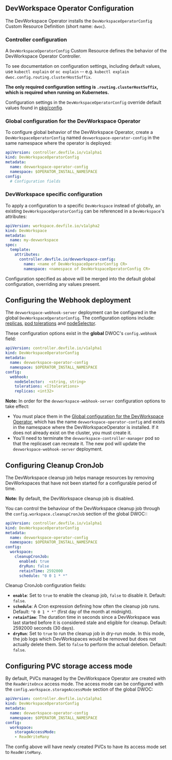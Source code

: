 ## DevWorkspace Operator Configuration

The DevWorkspace Operator installs the `DevWorkspaceOperatorConfig` Custom Resource Definition (short name: `dwoc`).

### Controller configuration

A `DevWorkspaceOperatorConfig` Custom Resource defines the behavior of the DevWorkspace Operator Controller.

To see documentation on configuration settings, including default values, use `kubectl explain` or `oc explain` -- e.g. 
`kubectl explain dwoc.config.routing.clusterHostSuffix`.

**The only required configuration setting is `.routing.clusterHostSuffix`, which is required when running on 
Kubernetes.**

Configuration settings in the `DevWorkspaceOperatorConfig` override default values found in [pkg/config](https://github.com/devfile/devworkspace-operator/tree/main/pkg/config). 

### Global configuration for the DevWorkspace Operator

To configure global behavior of the DevWorkspace Operator, create a `DevWorkspaceOperatorConfig` named 
`devworkspace-operator-config` in the same namespace where the operator is deployed:
```yaml
apiVersion: controller.devfile.io/v1alpha1
kind: DevWorkspaceOperatorConfig
metadata:
  name: devworkspace-operator-config
  namespace: $OPERATOR_INSTALL_NAMESPACE
config:
  # Configuration fields
```

### DevWorkspace specific configuration 

To apply a configuration to a specific `DevWorkspace` instead of globally, an existing `DevWorkspaceOperatorConfig` can
be referenced in a `DevWorkspace`'s attributes:
```yaml
apiVersion: workspace.devfile.io/v1alpha2
kind: DevWorkspace
metadata:
  name: my-devworkspace
spec:
  template:
    attributes:
      controller.devfile.io/devworkspace-config:
        name: <name of DevWorkspaceOperatorConfig CR>
        namespace: <namespace of DevWorkspaceOperatorConfig CR>
```
Configuration specified as above will be merged into the default global configuration, overriding any values present.

## Configuring the Webhook deployment
The `devworkspace-webhook-server` deployment can be configured in the global `DevWorkspaceOperatorConfig`. 
The configuration options include: 
[replicas](https://kubernetes.io/docs/concepts/workloads/controllers/deployment/#replicas),
[pod tolerations](https://kubernetes.io/docs/concepts/scheduling-eviction/taint-and-toleration/) and
[nodeSelector](https://kubernetes.io/docs/concepts/scheduling-eviction/assign-pod-node/#nodeselector).

These configuration options exist in the **global** DWOC's `config.webhook`  field:

```yaml
apiVersion: controller.devfile.io/v1alpha1
kind: DevWorkspaceOperatorConfig
metadata:
  name: devworkspace-operator-config
  namespace: $OPERATOR_INSTALL_NAMESPACE
config:
  webhook:
    nodeSelector:  <string, string>
    tolerations: <[]tolerations>
    replicas: <int32>
```

**Note:** In order for the `devworkspace-webhook-server` configuration options to take effect:

- You must place them in the
[Global configuration for the DevWorkspace Operator](#global-configuration-for-the-devworkspace-operator), which has the
name `devworkspace-operator-config` and exists in the namespace where the DevWorkspaceOperator is installed. If it does
not already exist on the cluster, you must create it.
- You'll need to terminate the `devworkspace-controller-manager` pod so that the replicaset can recreate it. The new pod
will update the `devworkspace-webhook-server` deployment.

## Configuring Cleanup CronJob

The DevWorkspace cleanup job helps manage resources by removing DevWorkspaces that have not been started for a configurable period of time.

**Note:** By default, the DevWorkspace cleanup job is disabled.

You can control the behaviour of the DevWorkspace cleanup job through the `config.workspace.cleanupCronJob` section of the global DWOC::

```yaml
apiVersion: controller.devfile.io/v1alpha1
kind: DevWorkspaceOperatorConfig
metadata:
  name: devworkspace-operator-config
  namespace: $OPERATOR_INSTALL_NAMESPACE
config:
  workspace:
    cleanupCronJob:
      enabled: true
      dryRun: false
      retainTime: 2592000
      schedule: "0 0 1 * *"
```

Cleanup CronJob configuration fields:

- **`enable`**: Set to `true` to enable the cleanup job, `false` to disable it. Default: `false`.
- **`schedule`**: A Cron expression defining how often the cleanup job runs. Default: `"0 0 1 * *"` (first day of the month at midnight).
- **`retainTime`**: The duration time in seconds since a DevWorkspace was last started before it is considered stale and eligible for cleanup. Default: 2592000 seconds (30 days).
- **`dryRun`**: Set to `true` to run the cleanup job in dry-run mode. In this mode, the job logs which DevWorkspaces would be removed but does not actually delete them. Set to `false` to perform the actual deletion. Default: `false`.

## Configuring PVC storage access mode

By default, PVCs managed by the DevWorkspace Operator are created with the `ReadWriteOnce` access mode.
The access mode can be configured with the `config.workspace.storageAccessMode` section of the global DWOC:

```yaml
apiVersion: controller.devfile.io/v1alpha1
kind: DevWorkspaceOperatorConfig
metadata:
  name: devworkspace-operator-config
  namespace: $OPERATOR_INSTALL_NAMESPACE
config:
  workspace:
    storageAccessMode:
    - ReadWriteMany
```

The config above will have newly created PVCs to have its access mode set to `ReadWriteMany`.

